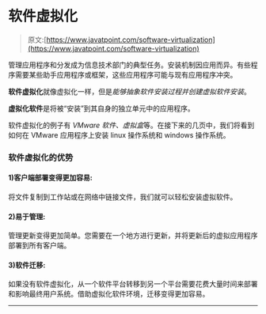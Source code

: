 # 软件虚拟化

> 原文:[https://www.javatpoint.com/software-virtualization](https://www.javatpoint.com/software-virtualization)

管理应用程序和分发成为信息技术部门的典型任务。安装机制因应用而异。有些程序需要某些助手应用程序或框架，这些应用程序可能与现有应用程序冲突。

**软件虚拟化**就像虚拟化一样，但是*能够抽象软件安装过程并创建虚拟软件安装*。

**虚拟化软件**是将被“安装”到其自身的独立单元中的应用程序。

软件虚拟化的例子有 *VMware 软件、虚拟盒*等。在接下来的几页中，我们将看到如何在 VMware 应用程序上安装 linux 操作系统和 windows 操作系统。

### 软件虚拟化的优势

#### 1)客户端部署变得更加容易:

将文件复制到工作站或在网络中链接文件，我们就可以轻松安装虚拟软件。

#### 2)易于管理:

管理更新变得更加简单。您需要在一个地方进行更新，并将更新后的虚拟应用程序部署到所有客户端。

#### 3)软件迁移:

如果没有软件虚拟化，从一个软件平台转移到另一个平台需要花费大量时间来部署和影响最终用户系统。借助虚拟化软件环境，迁移变得更加容易。

* * *